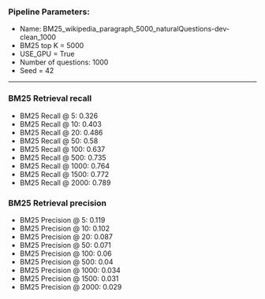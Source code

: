 ### Pipeline Parameters:
* Name: BM25_wikipedia_paragraph_5000_naturalQuestions-dev-clean_1000
* BM25 top K = 5000
* USE_GPU = True
* Number of questions: 1000
* Seed = 42
------
### BM25 Retrieval recall 
* BM25 Recall @ 5: 0.326
* BM25 Recall @ 10: 0.403
* BM25 Recall @ 20: 0.486
* BM25 Recall @ 50: 0.58
* BM25 Recall @ 100: 0.637
* BM25 Recall @ 500: 0.735
* BM25 Recall @ 1000: 0.764
* BM25 Recall @ 1500: 0.772
* BM25 Recall @ 2000: 0.789
### BM25 Retrieval precision 
* BM25 Precision @ 5: 0.119
* BM25 Precision @ 10: 0.102
* BM25 Precision @ 20: 0.087
* BM25 Precision @ 50: 0.071
* BM25 Precision @ 100: 0.06
* BM25 Precision @ 500: 0.04
* BM25 Precision @ 1000: 0.034
* BM25 Precision @ 1500: 0.031
* BM25 Precision @ 2000: 0.029
